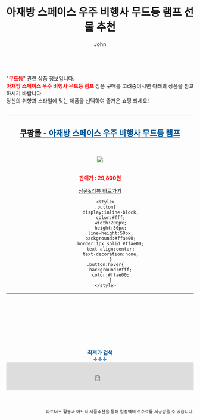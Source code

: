 ﻿---
layout: post
title:  "아재방 스페이스 우주 비행사 무드등 램프 선물 추천"
author: John
categories: [ 무드등 ]
tags: [ 무드등, 무드등 만들기, 무드등 도안, 무드등 추천, 무드등 영어로, 무드등 제작, 무드등 효과, 무드등 뜻, 무드등 선물, 무드등 만들기 키트 ]
image: https://shopping-phinf.pstatic.net/main_2986610/29866100791.10.jpg 
description: "아재방 스페이스 우주 비행사 무드등 램프 선물 추천 관련 상품으로 가장 고객 선호도가 높은 제품입니다."
toc: true
toc_sticky: true
---

<br>
"<b><font color='#ff0000'>무드등</font></b>" 관련 상품 정보입니다.
<br>
<b><font color='#ff0000'>아재방 스페이스 우주 비행사 무드등 램프</font></b> 상품 구매를 고려중이시면 아래의 상품을 참고하시기 바랍니다.
<br>
당신의 취향과 스타일에 맞는 제품을 선택하여 즐거운 쇼핑 되세요!
<br><br>
<hr>
<p>
    
<center><h2><a href="https://nico.kr/ncroTE" target="_blank"><b>쿠팡몰 - <font color='#01579B'>아재방 스페이스 우주 비행사 무드등 램프</font></b></a></h2><br>

<a href="https://nico.kr/ncroTE" target="_blank"><img src="https://shopping-phinf.pstatic.net/main_2986610/29866100791.10.jpg"></a><br><br>

<b><font color='#ff0000'>판매가 : 29,800원 </font></b><br>

<a href="https://nico.kr/ncroTE" target="_blank" class="button">상품&리뷰 바로가기</a><p>

        <style>
        .button{
            display:inline-block;
            color:#fff;
            width:200px;
            height:50px;
            line-height:50px;
            background:#ffae00;
            border:1px solid #ffae00;
            text-align:center;
            text-decoration:none;
            }
        .button:hover{
            background:#fff;
            color:#ffae00;
            }
        </style>

<hr>

<br><br><br><br><br><br><br>
<center><b><font color='#01579B' size='medium'>최저가 검색<br>
↓↓↓</font></b></center>
<center><iframe src="https://coupa.ng/b1Tbjx" width="100%" height="75" frameborder="0" scrolling="no" referrerpolicy="unsafe-url"></iframe></center>
<br><br>
<p>
<small>
    <div align="right">파트너스 활동과 애드픽 제품추천을 통해 일정액의 수수료를 제공받을 수 있습니다.</div>
</small>
</p>
